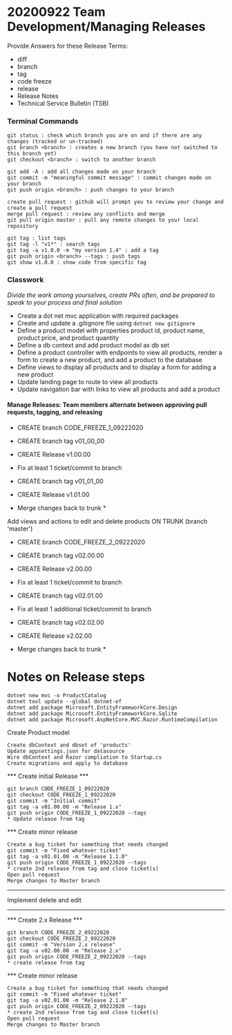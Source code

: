 # 20200922 Team Development/Managing Releases


Provide Answers for these Release Terms:
- diff
- branch
- tag
- code freeze
- release
- Release Notes
- Technical Service Bulletin (TSB)

### Terminal Commands
```
git status : check which branch you are on and if there are any changes (tracked or un-tracked)
git branch <branch> : creates a new branch (you have not switched to this branch yet)
git checkout <branch> : switch to another branch

git add -A : add all changes made on your branch
git commit -m "meaningful commit message" : commit changes made on your branch
git push origin <branch> : push changes to your branch

create pull request : github will prompt you to review your change and create a pull request
merge pull request : review any conflicts and merge
git pull origin master : pull any remote changes to your local repository

git tag : list tags
git tag -l "v1*" : search tags
git tag -a v1.0.0 -m "my version 1.4" : add a tag
git push origin <branch> --tags : push tags
git show v1.0.0 : show code from specific tag
```
### Classwork

*Divide the work among yourselves, create PRs often, and be prepared to speak to your process and final solution*

- Create a dot net mvc application with required packages
- Create and update a .gitignore file using `dotnet new gitignore` 
- Define a product model with properties product id, product name, product price, and product quantity
- Define a db context and add product model as db set
- Define a product controller with endpoints to view all products, render a form to create a new product, and add a product to the database
- Define views to display all products and to display a form for adding a new product
- Update landing page to route to view all products
- Update navigation bar with links to view all products and add a product

#### Manage Releases: Team members alternate between approving pull requests, tagging, and releasing
- CREATE branch CODE_FREEZE_1_09222020
- CREATE branch tag v01_00_00
- CREATE Release v1.00.00

- Fix at least 1 ticket/commit to branch
- CREATE branch tag v01_01_00
- CREATE Release v1.01.00

* Merge changes back to trunk *

Add views and actions to edit and delete products ON TRUNK (branch 'master')

- CREATE branch CODE_FREEZE_2_09222020
- CREATE branch tag v02.00.00
- CREATE Release v2.00.00

- Fix at least 1 ticket/commit to branch
- CREATE branch tag v02.01.00
- Fix at least 1 additional ticket/commit to branch
- CREATE branch tag v02.02.00
- CREATE Release v2.02.00

* Merge changes back to trunk *


# Notes on Release steps
```
dotnet new mvc -o ProductCatalog
dotnet tool update --global dotnet-ef
dotnet add package Microsoft.EntityFrameworkCore.Design
dotnet add package Microsoft.EntityFrameworkCore.Sqlite
dotnet add package Microsoft.AspNetCore.MVC.Razor.RuntimeCompilation
```
Create Product model
```
Create dbContext and dbset of 'products'
Update appsettings.json for datasource
Wire dbContext and Razor compliation to Startup.cs
Create migrations and apply to database
```

*** Create initial Release ***
```
git branch CODE_FREEZE_1_09222020
git checkout CODE_FREEZE_1_09222020
git commit -m "Initial commit"
git tag -a v01.00.00 -m "Release 1.x"
git push origin CODE_FREEZE_1_09222020 --tags
* Update release from tag
```

*** Create minor release
```
Create a bug ticket for something that needs changed
git commit -m "Fixed whatever ticket"
git tag -a v01.01.00 -m "Release 1.1.0"
git push origin CODE_FREEZE_1_09222020 --tags
* create 2nd release from tag and close ticket(s)
Open pull request
Merge changes to Master branch
```
********************************
Implement delete and edit
********************************
*** Create 2.x Release ***
```
git branch CODE_FREEZE_2_09222020
git checkout CODE_FREEZE_2_09222020
git commit -m "Version 2.x release"
git tag -a v02.00.00 -m "Release 2.x"
git push origin CODE_FREEZE_2_09222020 --tags
* create release from tag
```

*** Create minor release
```
Create a bug ticket for something that needs changed
git commit -m "Fixed whatever ticket"
git tag -a v02.01.00 -m "Release 2.1.0"
git push origin CODE_FREEZE_2_09222020 --tags
* create 2nd release from tag and close ticket(s)
Open pull request
Merge changes to Master branch
```
